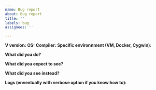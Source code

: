 ```yaml
---
name: Bug report
about: Bug report
title: ''
labels: bug
assignees: ''

---
```


**V version:** 
**OS:** 
**Compiler:**
**Specific environnment (VM, Docker, Cygwin):**

**What did you do?**


**What did you expect to see?**

 
**What did you see instead?**


**Logs (enventually with verbose option if you know how to):**
